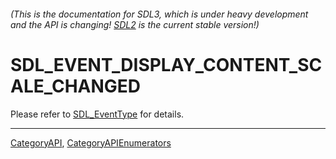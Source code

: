 ###### (This is the documentation for SDL3, which is under heavy development and the API is changing! [SDL2](https://wiki.libsdl.org/SDL2/) is the current stable version!)
# SDL_EVENT_DISPLAY_CONTENT_SCALE_CHANGED

Please refer to [SDL_EventType](SDL_EventType) for details.

----
[CategoryAPI](CategoryAPI), [CategoryAPIEnumerators](CategoryAPIEnumerators)

